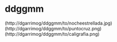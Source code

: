 # ddggmm
(http://dgarrimog/ddggmm/to/nocheestrellada.jpg)
(http://dgarrimog/ddggmm/to/puntocruz.png)
(http://dgarrimog/ddggmm/to/caligrafia.png)
